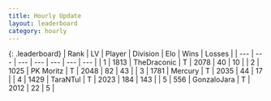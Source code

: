 ```yaml
---
title: Hourly Update
layout: leaderboard
category: hourly
---
```


{: .leaderboard}
| Rank | LV | Player | Division | Elo | Wins | Losses |
| --- | --- | --- | --- | --- | --- | --- |
| <span data-change="0">1</span> | 1813 | <span title="ID: 544310">TheDraconic</span> | T | <span data-change="0">2078</span> | <span data-change="0">40</span> | <span data-change="0">10</span> |
| <span data-change="1">2</span> | 1025 | <span title="ID: 427478">PK Moritz</span> | T | <span data-change="0">2048</span> | <span data-change="0">82</span> | <span data-change="0">43</span> |
| <span data-change="1">3</span> | 1781 | <span title="ID: 692745">Mercury</span> | T | <span data-change="0">2035</span> | <span data-change="0">44</span> | <span data-change="0">17</span> |
| <span data-change="-2">4</span> | 1429 | <span title="ID: 285323">TaraNTul</span> | T | <span data-change="-27">2023</span> | <span data-change="2">184</span> | <span data-change="3">143</span> |
| <span data-change="0">5</span> | 556 | <span title="ID: 650626">GonzaloJara</span> | T | <span data-change="0">2012</span> | <span data-change="0">22</span> | <span data-change="0">5</span> |